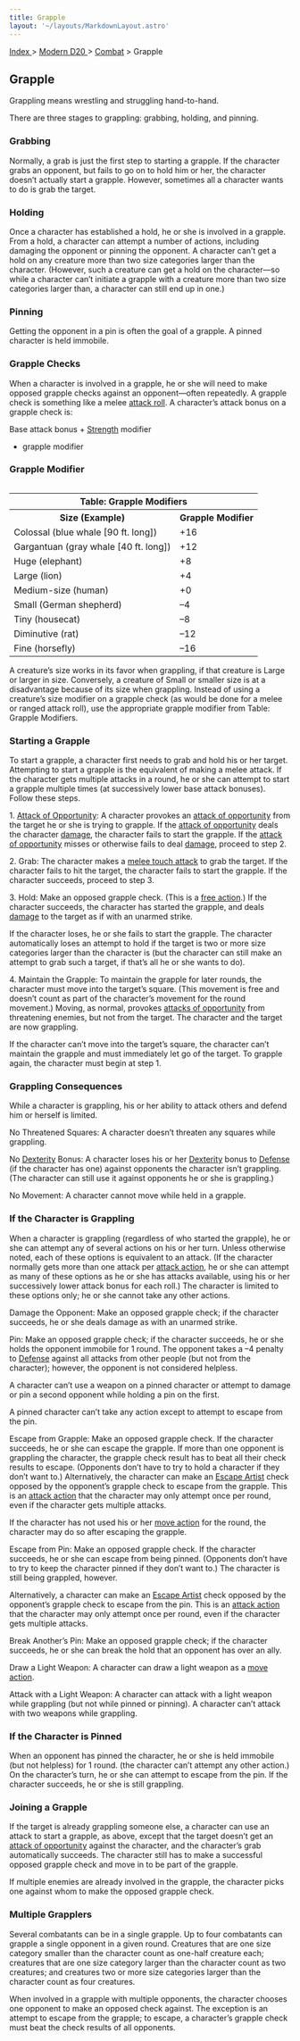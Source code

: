 ```yaml
---
title: Grapple
layout: '~/layouts/MarkdownLayout.astro'
---
```


[ Index ](/) > [ Modern D20 ](/modern.d20.srd) > [Combat](/modern.d20.srd/combat) > Grapple

## Grapple

Grappling means wrestling and struggling hand-to-hand.

There are three stages to grappling: grabbing, holding, and pinning.

### Grabbing

Normally, a grab is just the first step to starting a grapple. If the
character grabs an opponent, but fails to go on to hold him or her, the
character doesn’t actually start a grapple. However, sometimes all a character
wants to do is grab the target.

### Holding

Once a character has established a hold, he or she is involved in a grapple.
From a hold, a character can attempt a number of actions, including damaging
the opponent or pinning the opponent. A character can’t get a hold on any
creature more than two size categories larger than the character. (However,
such a creature can get a hold on the character—so while a character can’t
initiate a grapple with a creature more than two size categories larger than,
a character can still end up in one.)

### Pinning

Getting the opponent in a pin is often the goal of a grapple. A pinned
character is held immobile.

### Grapple Checks

When a character is involved in a grapple, he or she will need to make opposed
grapple checks against an opponent—often repeatedly. A grapple check is
something like a melee [attack roll](/modern.d20.srd/combat/attack.roll). A
character’s attack bonus on a grapple check is:

Base attack bonus + [Strength](/modern.d20.srd/basics/ability.scores) modifier
+ grapple modifier

### Grapple Modifier


<table style="float: right"><tr><th colspan="2"> Table: Grapple Modifiers</th></tr> <tr><th> Size (Example)</th><th> Grapple Modifier</th></tr> <tr><td> Colossal (blue whale [90 ft. long])</td><td> +16</td></tr><tr class="shaded"><td> Gargantuan (gray whale [40 ft. long])</td><td> +12</td></tr><tr><td> Huge (elephant)</td><td> +8</td></tr><tr class="shaded"><td> Large (lion)</td><td> +4</td></tr><tr><td> Medium-size (human)</td><td> +0</td></tr><tr class="shaded"><td> Small (German shepherd)</td><td> –4</td></tr><tr><td> Tiny (housecat)</td><td> –8</td></tr><tr class="shaded"><td> Diminutive (rat)</td><td> –12</td></tr><tr><td> Fine (horsefly)</td><td> –16 </td></tr></table>



A creature’s size works in its favor when grappling, if that creature is Large
or larger in size. Conversely, a creature of Small or smaller size is at a
disadvantage because of its size when grappling. Instead of using a creature’s
size modifier on a grapple check (as would be done for a melee or ranged
attack roll), use the appropriate grapple modifier from Table: Grapple
Modifiers.

### Starting a Grapple

To start a grapple, a character first needs to grab and hold his or her
target. Attempting to start a grapple is the equivalent of making a melee
attack. If the character gets multiple attacks in a round, he or she can
attempt to start a grapple multiple times (at successively lower base attack
bonuses). Follow these steps.

1\. [Attack of Opportunity](/modern.d20.srd/combat/attacks.of.opportunity): A
character provokes an [attack of opportunity](/modern.d20.srd/combat/attacks.of.opportunity) from the target he
or she is trying to grapple. If the [attack of opportunity](/modern.d20.srd/combat/attacks.of.opportunity) deals the
character [damage](/modern.d20.srd/combat/damage), the character fails to
start the grapple. If the [attack of opportunity](/modern.d20.srd/combat/attacks.of.opportunity) misses or
otherwise fails to deal [damage](/modern.d20.srd/combat/damage), proceed to
step 2.

2\. Grab: The character makes a [melee touch attack](/modern.d20.srd/combat/attack.actions) to grab the target. If the
character fails to hit the target, the character fails to start the grapple.
If the character succeeds, proceed to step 3.

3\. Hold: Make an opposed grapple check. (This is a [free action](/modern.d20.srd/combat/action.types).) If the character succeeds, the
character has started the grapple, and deals
[damage](/modern.d20.srd/combat/damage) to the target as if with an unarmed
strike.

If the character loses, he or she fails to start the grapple. The character
automatically loses an attempt to hold if the target is two or more size
categories larger than the character is (but the character can still make an
attempt to grab such a target, if that’s all he or she wants to do).

4\. Maintain the Grapple: To maintain the grapple for later rounds, the
character must move into the target’s square. (This movement is free and
doesn’t count as part of the character’s movement for the round movement.)
Moving, as normal, provokes [attacks of opportunity](/modern.d20.srd/combat/attacks.of.opportunity) from threatening
enemies, but not from the target. The character and the target are now
grappling.

If the character can’t move into the target’s square, the character can’t
maintain the grapple and must immediately let go of the target. To grapple
again, the character must begin at step 1.

### Grappling Consequences

While a character is grappling, his or her ability to attack others and defend
him or herself is limited.

No Threatened Squares: A character doesn’t threaten any squares while
grappling.

No [Dexterity](/modern.d20.srd/basics/ability.scores) Bonus: A character loses
his or her [Dexterity](/modern.d20.srd/basics/ability.scores) bonus to
[Defense](/modern.d20.srd/combat/defense) (if the character has one) against
opponents the character isn’t grappling. (The character can still use it
against opponents he or she is grappling.)

No Movement: A character cannot move while held in a grapple.

### If the Character is Grappling

When a character is grappling (regardless of who started the grapple), he or
she can attempt any of several actions on his or her turn. Unless otherwise
noted, each of these options is equivalent to an attack. (If the character
normally gets more than one attack per [attack action](/modern.d20.srd/combat/attack.actions), he or she can attempt as many
of these options as he or she has attacks available, using his or her
successively lower attack bonus for each roll.) The character is limited to
these options only; he or she cannot take any other actions.

Damage the Opponent: Make an opposed grapple check; if the character succeeds,
he or she deals damage as with an un­armed strike.

Pin: Make an opposed grapple check; if the character succeeds, he or she holds
the opponent immobile for 1 round. The opponent takes a –4 penalty to
[Defense](/modern.d20.srd/combat/defense) against all attacks from other
people (but not from the character); however, the opponent is not considered
helpless.

A character can’t use a weapon on a pinned character or attempt to damage or
pin a second opponent while holding a pin on the first.

A pinned character can’t take any action except to attempt to escape from the
pin.

Escape from Grapple: Make an opposed grapple check. If the character succeeds,
he or she can escape the grapple. If more than one opponent is grappling the
character, the grapple check result has to beat all their check results to
escape. (Opponents don’t have to try to hold a character if they don’t want
to.) Alternatively, the character can make an [Escape Artist](/modern.d20.srd/skills/escape.artist) check opposed by the opponent’s
grapple check to escape from the grapple. This is an [attack action](/modern.d20.srd/combat/attack.actions) that the character may only
attempt once per round, even if the character gets multiple attacks.

If the character has not used his or her [move action](/modern.d20.srd/combat/move.actions) for the round, the character may
do so after escaping the grapple.

Escape from Pin: Make an opposed grapple check. If the character succeeds, he
or she can escape from being pinned. (Opponents don’t have to try to keep the
character pinned if they don’t want to.) The character is still being
grappled, however.

Alternatively, a character can make an [Escape Artist](/modern.d20.srd/skills/escape.artist) check opposed by the opponent’s
grapple check to escape from the pin. This is an [attack action](/modern.d20.srd/combat/attack.actions) that the character may only
attempt once per round, even if the character gets multiple attacks.

Break Another’s Pin: Make an opposed grapple check; if the character succeeds,
he or she can break the hold that an opponent has over an ally.

Draw a Light Weapon: A character can draw a light weapon as a [move action](/modern.d20.srd/combat/move.actions).

Attack with a Light Weapon: A character can attack with a light weapon while
grappling (but not while pinned or pinning). A character can’t attack with two
weapons while grappling.

### If the Character is Pinned

When an opponent has pinned the character, he or she is held immobile (but not
helpless) for 1 round. (the character can’t attempt any other action.) On the
character’s turn, he or she can attempt to escape from the pin. If the
character succeeds, he or she is still grappling.

### Joining a Grapple

If the target is already grappling someone else, a character can use an attack
to start a grapple, as above, except that the target doesn’t get an [attack of opportunity](/modern.d20.srd/combat/attacks.of.opportunity) against the
character, and the character’s grab automatically succeeds. The character
still has to make a successful opposed grapple check and move in to be part of
the grapple.

If multiple enemies are already involved in the grapple, the character picks
one against whom to make the opposed grapple check.

### Multiple Grapplers

Several combatants can be in a single grapple. Up to four combatants can
grapple a single opponent in a given round. Creatures that are one size
category smaller than the character count as one-half creature each; creatures
that are one size category larger than the character count as two creatures;
and creatures two or more size categories larger than the character count as
four creatures.

When involved in a grapple with multiple opponents, the character chooses one
opponent to make an opposed check against. The exception is an attempt to
escape from the grapple; to escape, a character’s grapple check must beat the
check results of all opponents.

